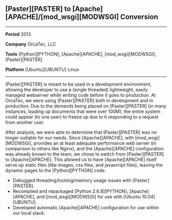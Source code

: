 ## [Paster][PASTER] to [Apache][APACHE]/[mod_wsgi][MODWSGI] Conversion

------------ -------------------------------------------------------------------------------------------
**Period**   2013

**Company**  OrcaTec, LLC

**Tools**    [Python][PYTHON], [Apache][APACHE], [mod_wsgi][MODWSGI], [Paster][PASTER]

**Platform** [Ubuntu][UBUNTU] Linux
------------ -------------------------------------------------------------------------------------------

[Paster][PASTER] is meant to be used in a development environment, allowing the developer to use a (single threaded) lightweight, easily managed webserver while writing code before it goes to production. At OrcaTec, we were using [Paster][PASTER] both in development and in production. Due to the demands being placed on [Paster][PASTER] (in many instances, loading up documents that were over 100M), the entire system could appear (to one user) to freeze up due to it responding to a request from another user.

After analysis, we were able to determine that [Paster][PASTER] was no longer suitable for our needs. Since [Apache][APACHE], with [mod_wsgi][MODWSGI], provides an at least adequate performance web server (in comparison to others like Nginx), and the [Apache][APACHE] configuration was already known to the team, we chose to switch from [Paster][PASTER] to [Apache][APACHE]. This allowed us to have [Apache][APACHE] itself serve up static files (like images, css files, and javascript files), leaving the dynamic pages to the [Python][PYTHON] code.

* Debugged threading/locking/memory usage issues with [Paster][PASTER].
* Recompiled and repackaged [Python 2.6.8][PYTHON], [Apache][APACHE], and [mod_wsgi][MODWSGI] for use with [Ubuntu 10.04][UBUNTU].
* Developed automatic [Apache][APACHE] configuration for use within our local stack.
